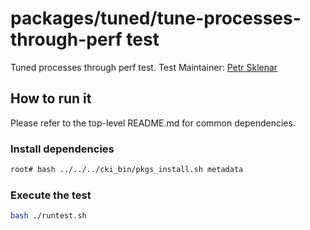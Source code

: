 # packages/tuned/tune-processes-through-perf test
Tuned processes through perf test.
Test Maintainer: [Petr Sklenar](mailto:psklenar@redhat.com)

## How to run it
Please refer to the top-level README.md for common dependencies.

### Install dependencies
```bash
root# bash ../../../cki_bin/pkgs_install.sh metadata
```

### Execute the test
```bash
bash ./runtest.sh
```
